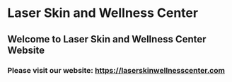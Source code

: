 # Laser Skin and Wellness Center

## Welcome to Laser Skin and Wellness Center Website


### Please visit our website: https://laserskinwellnesscenter.com

